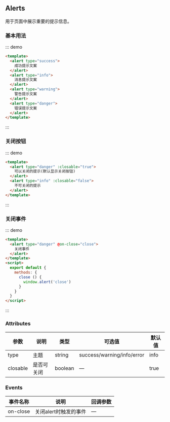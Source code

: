 ## Alerts

用于页面中展示重要的提示信息。

### 基本用法

::: demo
```html
<template>
  <alert type="success">
    成功提示文案
  </alert>
  <alert type="info">
    消息提示文案
  </alert>
  <alert type="warning">
    警告提示文案
  </alert>
  <alert type="danger">
    错误提示文案
  </alert>
</template>
```
:::

### 关闭按钮

::: demo
```html
<template>
  <alert type="danger" :closable="true">
    可以关闭的提示(默认显示关闭按钮)
  </alert>
  <alert type="info" :closable="false">
    不可关闭的提示
  </alert>
</template>
```
:::

### 关闭事件

::: demo
```html
<template>
  <alert type="danger" @on-close="close">
    关闭事件
  </alert>
</template>
<script>
  export default {
    methods: {
      close () {
        window.alert('close')
      }
    }
  }
</script>
```
:::

### Attributes

| 参数      | 说明          | 类型      | 可选值                           | 默认值  |
|---------- |-------------- |---------- |--------------------------------  |-------- |
| type | 主题 | string | success/warning/info/error | info |
| closable | 是否可关闭 | boolean | — | true |

### Events

| 事件名称 | 说明 | 回调参数 |
|---------- |-------- |---------- |
| on-close | 关闭alert时触发的事件 | — |

<script>
  export default {
    methods: {
      close () {
        window.alert('close')
      }
    }
  }
</script>

